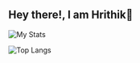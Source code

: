 ## Hey there!, I am Hrithik👋

<img alt="My Stats" src="https://github-readme-stats.vercel.app/api?username=Hrithik0216&show_icons=true"/>

![Top Langs](https://github-readme-stats.vercel.app/api/top-langs/?username=Hrithik0216&layout=compact)
<!--
**Hrithik0216/Hrithik0216** is a ✨ _special_ ✨ repository because its `README.md` (this file) appears on your GitHub profile.

Here are some ideas to get you started:

- 🔭 I’m currently working on ...
- 🌱 I’m currently learning ...
- 👯 I’m looking to collaborate on ...
- 🤔 I’m looking for help with ...
- 💬 Ask me about ...
- 📫 How to reach me: ...
- 😄 Pronouns: ...
- ⚡ Fun fact: ...
-->
